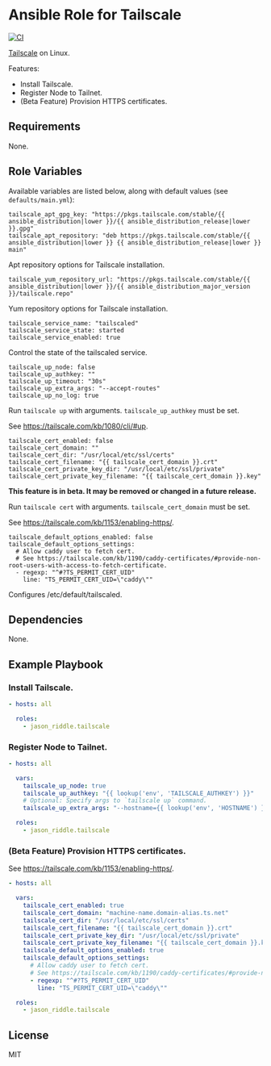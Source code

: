 # Ansible Role for Tailscale

[![CI](https://github.com/jason-riddle/ansible-role-tailscale/workflows/CI/badge.svg?event=push)](https://github.com/jason-riddle/ansible-role-tailscale/actions?query=workflow%3ACI)

[Tailscale](https://tailscale.com/) on Linux.

Features:
- Install Tailscale.
- Register Node to Tailnet.
- (Beta Feature) Provision HTTPS certificates.

## Requirements

None.

## Role Variables

Available variables are listed below, along with default values (see `defaults/main.yml`):

    tailscale_apt_gpg_key: "https://pkgs.tailscale.com/stable/{{ ansible_distribution|lower }}/{{ ansible_distribution_release|lower }}.gpg"
    tailscale_apt_repository: "deb https://pkgs.tailscale.com/stable/{{ ansible_distribution|lower }} {{ ansible_distribution_release|lower }} main"

Apt repository options for Tailscale installation.

    tailscale_yum_repository_url: "https://pkgs.tailscale.com/stable/{{ ansible_distribution|lower }}/{{ ansible_distribution_major_version }}/tailscale.repo"

Yum repository options for Tailscale installation.

    tailscale_service_name: "tailscaled"
    tailscale_service_state: started
    tailscale_service_enabled: true

Control the state of the tailscaled service.

    tailscale_up_node: false
    tailscale_up_authkey: ""
    tailscale_up_timeout: "30s"
    tailscale_up_extra_args: "--accept-routes"
    tailscale_up_no_log: true

Run `tailscale up` with arguments. `tailscale_up_authkey` must be set.

See https://tailscale.com/kb/1080/cli/#up.

    tailscale_cert_enabled: false
    tailscale_cert_domain: ""
    tailscale_cert_dir: "/usr/local/etc/ssl/certs"
    tailscale_cert_filename: "{{ tailscale_cert_domain }}.crt"
    tailscale_cert_private_key_dir: "/usr/local/etc/ssl/private"
    tailscale_cert_private_key_filename: "{{ tailscale_cert_domain }}.key"

**This feature is in beta. It may be removed or changed in a future release.**

Run `tailscale cert` with arguments. `tailscale_cert_domain` must be set.

See https://tailscale.com/kb/1153/enabling-https/.

    tailscale_default_options_enabled: false
    tailscale_default_options_settings:
      # Allow caddy user to fetch cert.
      # See https://tailscale.com/kb/1190/caddy-certificates/#provide-non-root-users-with-access-to-fetch-certificate.
      - regexp: "^#?TS_PERMIT_CERT_UID"
        line: "TS_PERMIT_CERT_UID=\"caddy\""

Configures /etc/default/tailscaled.

## Dependencies

None.

## Example Playbook

### Install Tailscale.

```yaml
- hosts: all

  roles:
    - jason_riddle.tailscale
```

### Register Node to Tailnet.

```yaml
- hosts: all

  vars:
    tailscale_up_node: true
    tailscale_up_authkey: "{{ lookup('env', 'TAILSCALE_AUTHKEY') }}"
    # Optional: Specify args to `tailscale up` command.
    tailscale_up_extra_args: "--hostname={{ lookup('env', 'HOSTNAME') }}-{{ ansible_distribution|lower }}"

  roles:
    - jason_riddle.tailscale
```

### (Beta Feature) Provision HTTPS certificates.

See https://tailscale.com/kb/1153/enabling-https/.

```yaml
- hosts: all

  vars:
    tailscale_cert_enabled: true
    tailscale_cert_domain: "machine-name.domain-alias.ts.net"
    tailscale_cert_dir: "/usr/local/etc/ssl/certs"
    tailscale_cert_filename: "{{ tailscale_cert_domain }}.crt"
    tailscale_cert_private_key_dir: "/usr/local/etc/ssl/private"
    tailscale_cert_private_key_filename: "{{ tailscale_cert_domain }}.key"
    tailscale_default_options_enabled: true
    tailscale_default_options_settings:
      # Allow caddy user to fetch cert.
      # See https://tailscale.com/kb/1190/caddy-certificates/#provide-non-root-users-with-access-to-fetch-certificate.
      - regexp: "^#?TS_PERMIT_CERT_UID"
        line: "TS_PERMIT_CERT_UID=\"caddy\""

  roles:
    - jason_riddle.tailscale
```

## License

MIT
